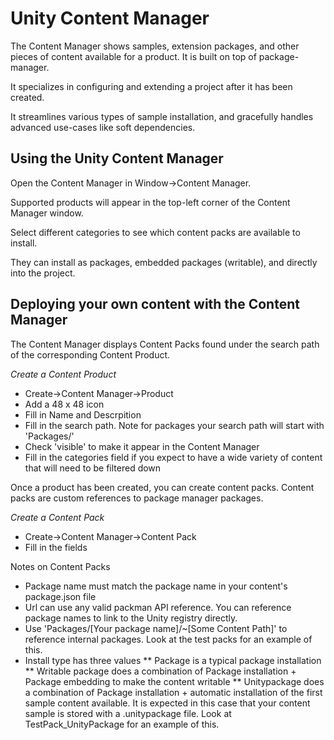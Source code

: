 # Unity Content Manager

The Content Manager shows samples, extension packages, and other pieces of content available for a product. It is  built on top of package-manager.

It specializes in configuring and extending a project after it has been created. 

It streamlines various types of sample installation, and gracefully handles advanced use-cases like soft dependencies.

## Using the Unity Content Manager

Open the Content Manager in Window->Content Manager.

Supported products will appear in the top-left corner of the Content Manager window.

Select different categories to see which content packs are available to install.

They can install as packages, embedded packages (writable), and directly into the project.

## Deploying your own content with the Content Manager

The Content Manager displays Content Packs found under the search path of the corresponding Content Product.

*Create a Content Product*
* Create->Content Manager->Product
* Add a 48 x 48 icon
* Fill in Name and Descrpition
* Fill in the search path. Note for packages your search path will start with 'Packages/'
* Check 'visible' to make it appear in the Content Manager
* Fill in the categories field if you expect to have a wide variety of content that will need to be filtered down

Once a product has been created, you can create content packs. Content packs are custom references to package manager packages.

*Create a Content Pack*
* Create->Content Manager->Content Pack
* Fill in the fields

Notes on Content Packs
* Package name must match the package name in your content's package.json file
* Url can use any valid packman API reference. You can reference package names to link to the Unity registry directly. 
* Use 'Packages/[Your package name]/~[Some Content Path]' to reference internal packages. Look at the test packs for an example of this.
* Install type has three values
** Package is a typical package installation
** Writable package does a combination of Package installation + Package embedding to make the content writable
** Unitypackage does a combination of Package installation + automatic installation of the first sample content available.  It is expected in this case that your content sample is stored with a .unitypackage file. Look at TestPack_UnityPackage for an example of this.
